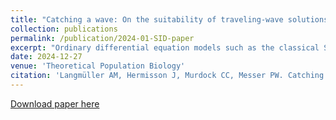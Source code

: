 ```yaml
---
title: "Catching a wave: On the suitability of traveling-wave solutions in epidemiological modelingn"
collection: publications
permalink: /publication/2024-01-SID-paper
excerpt: "Ordinary differential equation models such as the classical SIR model are widely used in epidemiology to study and predict infectious disease dynamics. However, these models typically assume that populations are homogeneously mixed, ignoring possible variations in disease prevalence due to spatial heterogeneity. To address this issue, reaction–diffusion models have been proposed as an alternative approach to modeling spatially continuous populations in which individuals move in a diffusive manner. In this study, we explore the conditions under which such spatial structure must be explicitly considered to accurately predict disease spread, and when the assumption of homogeneous mixing remains adequate. In particular, we derive a critical threshold for the diffusion coefficient below which disease transmission dynamics exhibit spatial heterogeneity. We validate our analytical results with individual-based simulations of disease transmission across a two-dimensional continuous landscape. Using this framework, we further explore how key epidemiological parameters such as the probability of disease establishment, its maximum incidence, and its final epidemic size are affected by incorporating spatial structure into SI, SIS, and SIR models. We discuss the implications of our findings for epidemiological modeling and identify design considerations and limitations for spatial simulation models of disease dynamics."
date: 2024-12-27
venue: 'Theoretical Population Biology'
citation: 'Langmüller AM, Hermisson J, Murdock CC, Messer PW. Catching a wave: On the suitability of traveling-wave solutions in epidemiological modeling. Theoretical Population Biology. 2024. doi: 10.1016/j.tpb.2024.12.004'
---
```


[Download paper here](https://www.sciencedirect.com/science/article/pii/S0040580924001072?via%3Dihub)

